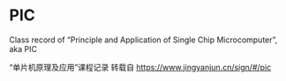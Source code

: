 # PIC
Class record of “Principle and Application of Single Chip Microcomputer”, aka PIC

“单片机原理及应用”课程记录
转载自 https://www.jingyanjun.cn/sign/#/pic

